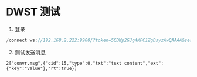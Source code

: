 # DWST 测试

1. 登录
```java
/connect ws://192.168.2.222:9900/?token=5CDWp2GJg4KPC1ZgDsyzAwQAAAA&serial=0&comprs=2
```
2. 测试发送消息
```
2["convr.msg",{"cid":15,"type":0,"txt":"text content","ext":{"key":"value"},"rt":true}]
```